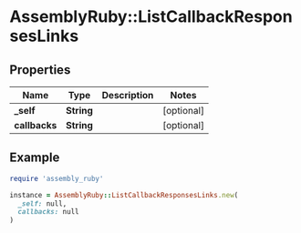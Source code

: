 # AssemblyRuby::ListCallbackResponsesLinks

## Properties

| Name | Type | Description | Notes |
| ---- | ---- | ----------- | ----- |
| **_self** | **String** |  | [optional] |
| **callbacks** | **String** |  | [optional] |

## Example

```ruby
require 'assembly_ruby'

instance = AssemblyRuby::ListCallbackResponsesLinks.new(
  _self: null,
  callbacks: null
)
```


